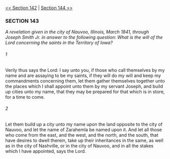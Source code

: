 [<< Section 142](Section%20142)  |  [Section 144 >>](Section%20144)

### SECTION 143

*A revelation given in the city of Nauvoo, Illinois, March 1841, through Joseph Smith Jr. in answer to the following question: What is the will of the Lord concerning the saints in the Territory of Iowa?*

###### 1
Verily thus says the Lord: I say unto you, if those who call themselves by my name and are assaying to be my saints, if they will do my will and keep my commandments concerning them, let them gather themselves together unto the places which I shall appoint unto them by my servant Joseph, and build up cities unto my name, that they may be prepared for that which is in store, for a time to come.

###### 2
Let them build up a city unto my name upon the land opposite to the city of Nauvoo, and let the name of Zarahemla be named upon it. And let all those who come from the east, and the west, and the north, and the south, that have desires to dwell therein, take up their inheritances in the same, as well as in the city of Nashville, or in the city of Nauvoo, and in all the stakes which I have appointed, says the Lord.